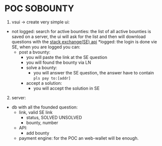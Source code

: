 # POC SOBOUNTY

1. vsui -> create very simple ui:
  * not logged: search for active bounties: the list of all active bounties is saved on a server, the ui will ask for the list and then will download questions with the [stack exchange(SE) api](https://api.stackexchange.com/docs)
	*logged: the login is done vie SE, when you are logged you can:
	  * post a bvounty:
		  * you will paste the link at the SE question
		  * you will found the bounty via LN
		* solve a bounty:
		  * you will answer the SE question, the answer have to contain `pls pay to:[addr]`
		* accept a solution:
		  * you will accept the solution in SE
2. server:
  * db with all the founded question:
	  * link, valid SE link
		* status, SOLVED UNSOLVED
		* bounty, number
	* API:
	  * add bounty
	* payment engine: for the POC an web-wallet will be enough.


